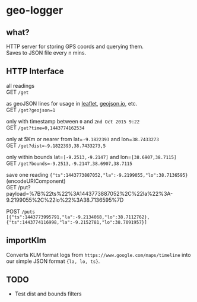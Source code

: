 # geo-logger


## what?

HTTP server for storing GPS coords and querying them.  
Saves to JSON file every n mins.


## HTTP Interface

all readings  
GET `/get`

as geoJSON lines for usage in [leaflet](http://leafletjs.com/), [geojson.io](http://geojson.io/), etc.  
GET `/get?geojson=1`

only with timestamp between `0` and `2nd Oct 2015 9:22`  
GET `/get?time=0,1443774162534`

only at 5Km or nearer from lat=`-9.1822393` and lon=`38.7433273`  
GET `/get?dist=-9.1822393,38.7433273,5`

only within bounds lat=`[-9.2513,-9.2147]` and lon=`[38.6907,38.7115]`  
GET `/get?bounds=-9.2513,-9.2147,38.6907,38.7115`

save one reading `{"ts":1443773887052,"la":-9.2199055,"lo":38.7136595}` (encodeURIComponent)  
GET /put?payload=%7B%22ts%22%3A1443773887052%2C%22la%22%3A-9.2199055%2C%22lo%22%3A38.7136595%7D

POST `/puts`  
`[{"ts":1443773995791,"la":-9.2134068,"lo":38.7112762},{"ts":1443774116998,"la":-9.2152781,"lo":38.7091957}]`


## importKlm

Converts KLM format logs from `https://www.google.com/maps/timeline`
into our simple JSON format `{la, lo, ts}`.


## TODO

* Test dist and bounds filters

